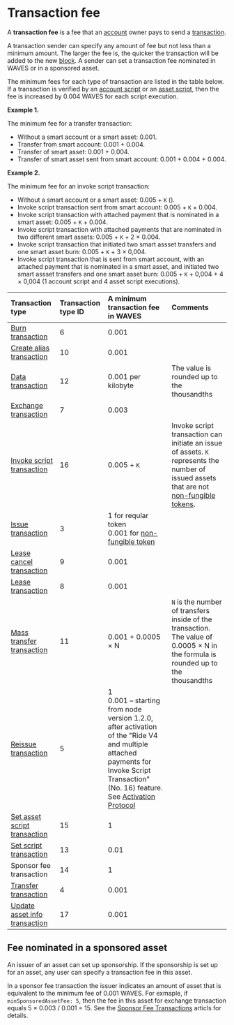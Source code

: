 # Transaction fee

A **transaction fee** is a fee that an [account](/en/blockchain/account) owner pays to send a [transaction](/en/blockchain/transaction).

A transaction sender can specify any amount of fee but not less than a  minimum amount. The larger the fee is, the quicker the transaction will be added to the new [block](/en/blockchain/block). A sender can set a transaction fee nominated in WAVES or in a sponsored asset.

The minimum fees for each type of transaction are listed in the table below. If a transaction is verified by an [account script](/en/ride/script/script-types/account-script) or an [asset script](/en/ride/script/script-types/asset-script), then the fee is increased by 0.004 WAVES for each script execution.

**Example 1.**

The minimum fee for a transfer transaction:

* Without a smart account or a smart asset: 0.001.
* Transfer from smart account: 0.001 + 0.004.
* Transfer of smart asset: 0.001 + 0.004.
* Transfer of smart asset sent from smart account: 0.001 + 0.004 + 0.004.

**Example 2.**

The minimum fee for an invoke script transaction:

* Without a smart account or a smart asset: 0.005 + `K` ().
* Invoke script transaction sent from smart account: 0.005 + `K` + 0.004.
* Invoke script transaction with attached payment that is nominated in a smart asset: 0.005 + `K` + 0.004.
* Invoke script transaction with attached payments that are nominated in two different smart assets: 0.005 + `K` + 2 × 0.004.
* Invoke script transaction that initiated two smart assset transfers and one smart asset burn: 0.005 + `K` + 3 × 0,004.
* Invoke script transaction that is sent from smart account, with an attached payment that is nominated in a smart asset, and initiated two smart assset transfers and one smart asset burn: 0.005 + `K` + 0,004 + 4 × 0,004 (1 account script and 4 asset script executions).

| Transaction type | Transaction type ID | A minimum transaction fee in WAVES | Comments |
| :--- | :--- | :--- | :--- |
| [Burn transaction](/en/blockchain/transaction-type/burn-transaction) | 6 | 0.001 | |
| [Create alias transaction](/en/blockchain/transaction-type/alias-transaction) | 10 | 0.001 | |
| [Data transaction](/en/blockchain/transaction-type/data-transaction) | 12 | 0.001 per kilobyte | The value is rounded up to the thousandths |
| [Exchange transaction](/en/blockchain/transaction-type/exchange-transaction) | 7 | 0.003 | |
| [Invoke script transaction](/en/blockchain/transaction-type/invoke-script-transaction) | 16 | 0.005 + `K` | Invoke script transaction can initiate an issue of assets. `K` represents the number of issued assets that are not [non-fungible tokens](/en/blockchain/token/non-fungible-token). |
| [Issue transaction](/en/blockchain/transaction-type/issue-transaction) | 3 | 1 for reqular token <br>0.001 for [non-fungible token](/en/blockchain/token/non-fungible-token) | |
| [Lease cancel transaction](/en/blockchain/transaction-type/lease-cancel-transaction) | 9 | 0.001 | |
| [Lease transaction](/en/blockchain/transaction-type/lease-transaction) | 8 | 0.001 | |
| [Mass transfer transaction](/en/blockchain/transaction-type/mass-transfer-transaction) | 11 | 0.001 + 0.0005 × N | `N` is the number of transfers inside of the transaction. <br>The value of 0.0005 × N in the formula is rounded up to the thousandths |
| [Reissue transaction](/en/blockchain/transaction-type/reissue-transaction) | 5 | 1<br/>0.001 – starting from node version 1.2.0, after activation of the "Ride V4 and multiple attached payments for Invoke Script Transaction" (No. 16) feature. See <a href="/en/blockchain/waves-protocol/activation-protocol">Activation Protocol</a>| |
| [Set asset script transaction](/en/blockchain/transaction-type/set-asset-script-transaction) | 15 | 1 | |
| [Set script transaction](/en/blockchain/transaction-type/set-script-transaction) | 13 | 0.01 | |
| Sponsor fee transaction | 14 | 1 | |
| [Transfer transaction](/en/blockchain/transaction-type/transfer-transaction) | 4 | 0.001 | | |
| [Update asset info transaction](/en/blockchain/transaction-type/update-asset-info-transaction) | 17 | 0.001 | | |

## Fee nominated in a sponsored asset

An issuer of an asset can set up sponsorship. If the sponsorship is set up for an asset, any user can specify a transaction fee in this asset.

In a sponsor fee transaction the issuer indicates an amount of asset that is equivalent to the minimum fee of 0.001 WAVES. For exmaple, if `minSponsoredAssetFee: 5`, then the fee in this asset for exchange transaction equals 5 × 0.003 / 0.001 = 15. See the [Sponsor Fee Transactions](/en/blockchain/waves-protocol/sponsored-fee) articls for details.
